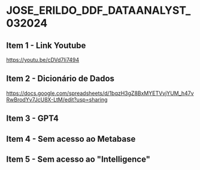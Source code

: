 # JOSE_ERILDO_DDF_DATAANALYST_032024

## Item 1 - Link Youtube
https://youtu.be/cDVd7Ii7494

## Item 2 - Dicionário de Dados
https://docs.google.com/spreadsheets/d/1bqzH3gZ8BxMYETVvjYUM_h47vRwBrodYv7JcU8X-LtM/edit?usp=sharing

## Item 3 - GPT4

## Item 4 - Sem acesso ao Metabase
## Item 5 - Sem acesso ao "Intelligence"
